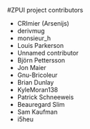 #ZPUI project contributors

 - CRImier (Arsenijs)
 - derivmug
 - monsieur_h
 - Louis Parkerson
 - Unnamed contributor
 - Björn Pettersson
 - Jon Maier
 - Gnu-Bricoleur
 - Brian Dunlay
 - KyleMoran138
 - Patrick Schneeweis
 - Beauregard Slim
 - Sam Kaufman
 - i5heu
